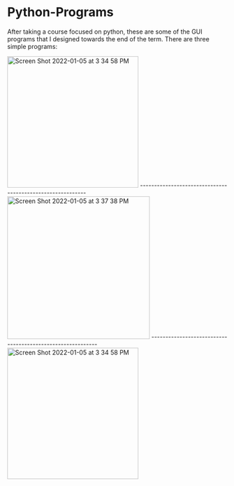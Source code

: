 # Python-Programs

After taking a course focused on python, these are some of the GUI programs that I designed towards the end of the term. There are three simple programs: 

<img width="300" alt="Screen Shot 2022-01-05 at 3 34 58 PM" src="https://user-images.githubusercontent.com/96713723/148305610-3aa02b5c-90c5-4128-98e2-52a171310085.png">
-----------------------------------------------------------

<img width="326" alt="Screen Shot 2022-01-05 at 3 37 38 PM" src="https://user-images.githubusercontent.com/96713723/148305629-0d07c20d-0402-4e67-9234-532dbed00942.png">
-----------------------------------------------------------
<img width="300" alt="Screen Shot 2022-01-05 at 3 34 58 PM" src="https://user-images.githubusercontent.com/96713723/148305637-adb303a1-6df9-4cb6-b255-c04583d03d06.png">

